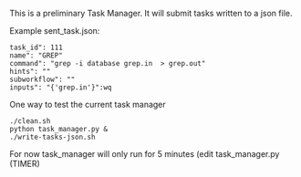 This is a preliminary Task Manager. It will submit tasks written to a json file.

Example sent_task.json:

```
task_id": 111
name": "GREP"
command": "grep -i database grep.in  > grep.out"
hints": ""
subworkflow": ""
inputs": "{'grep.in'}":wq
```


One way to test the current task manager

```
./clean.sh
python task_manager.py &
./write-tasks-json.sh
```

For now task_manager will only run for 5 minutes (edit task_manager.py (TIMER)

